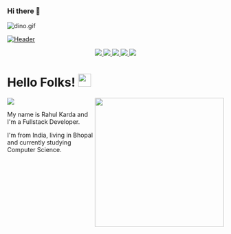 ### Hi there 👋

<img data-target="animated-image.replacedImage" alt="dino.gif" class="AnimatedImagePlayer-animatedImage" src="https://github.com/saadeghi/saadeghi/raw/master/dino.gif" style="display: block; opacity: 1;">

[![Header](https://github.com/rahulkarda/rahulkarda/blob/main/header.png?raw=true "Header")](https://rahulkarda.netlify.app)

<p align="center">
  <a href="https://rahulkarda.netlify.app" target="_blank">
    <img src="https://img.shields.io/static/v1?label=|&message=WEBSITE&color=ff&style=plastic&logo=realm&logo-color=white"/>
  </a>
  <a href="https://www.linkedin.com/in/rahulkarda2002/" target="_blank">
    <img src="https://img.shields.io/static/v1?label=|&message=LINKED-IN&color=cdf998&style=plastic&logo=linkedin&logo-color=white"/>
  </a>
  <a href="https://twitter.com/rahulkarda2002" target="_blank">
    <img src="https://img.shields.io/static/v1?label=|&message=TWITTER&color=d18014&style=plastic&logo=twitter&logo-color=white"/>
  </a>
  <a href="https://dev.to/rahulkarda" target="_blank">
      <img src="https://img.shields.io/static/v1?label=|&message=DEV-TO&color=cde928&style=plastic&logo=dev.to&logo-color=white"/>
  </a>
  <a href="resume.pdf" target="_blank" download="Resume.pdf">
      <img src="https://img.shields.io/static/v1?label=|&message=RESUME&color=24555f&style=plastic&logo=react&logo-color=white"/>
  </a>
</p>

# Hello Folks! <img src="https://github.com/rahulkarda/rahulkarda/blob/main/wave.gif?raw=true" width="30">
 <!-- Profile views -->
 <img src="https://gpvc.arturio.dev/rahulkarda" align="center">
 <img src="https://c.tenor.com/flflC6GFzO8AAAAd/sultan-alrefaei-programmer.gif" align="right" height="300">
 
 <p align="left">My name is Rahul Karda and I'm a Fullstack Developer.
  
  I'm from India, living in Bhopal and currently studying Computer Science.
